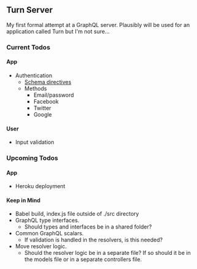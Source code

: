 ## Turn Server

My first formal attempt at a GraphQL server. Plausibly will be used for an application called Turn but I'm not sure...

### Current Todos

#### App

- Authentication
  - [Schema directives](https://blog.apollographql.com/reusable-graphql-schema-directives-131fb3a177d1)
  - Methods
    - Email/password
    - Facebook
    - Twitter
    - Google

#### User

- Input validation

### Upcoming Todos

#### App

- Heroku deployment

#### Keep in Mind

- Babel build, index.js file outside of ./src directory
- GraphQL type interfaces.
  - Should types and interfaces be in a shared folder?
- Common GraphQL scalars.
  - If validation is handled in the resolvers, is this needed?
- Move resolver logic.
  - Should the resolver logic be in a separate file? If so should it be in the models file or in a separate controllers file.
